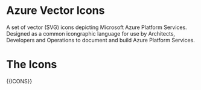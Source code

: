 Azure Vector Icons
==================

A set of vector (SVG) icons depicting Microsoft Azure Platform Services. Designed as a common icongraphic language for use by Architects, Developers and Operations to document and build Azure Platform Services.

The Icons
=========

{{ICONS}}